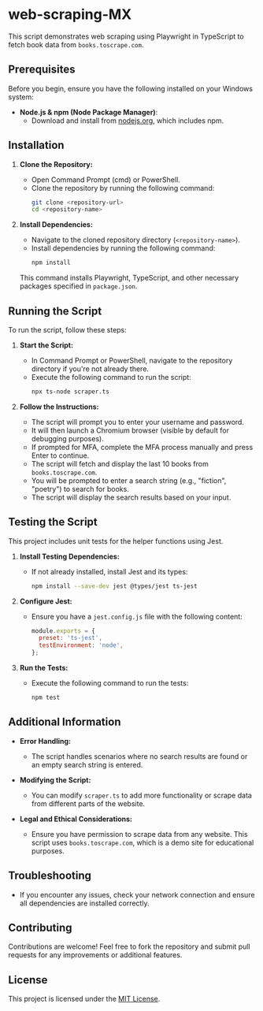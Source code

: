 # web-scraping-MX

This script demonstrates web scraping using Playwright in TypeScript to fetch book data from `books.toscrape.com`.

## Prerequisites

Before you begin, ensure you have the following installed on your Windows system:

- **Node.js & npm (Node Package Manager)**:
  - Download and install from [nodejs.org](https://nodejs.org/), which includes npm.

## Installation

1. **Clone the Repository:**
   - Open Command Prompt (cmd) or PowerShell.
   - Clone the repository by running the following command:
     ```bash
     git clone <repository-url>
     cd <repository-name>
     ```

2. **Install Dependencies:**
   - Navigate to the cloned repository directory (`<repository-name>`).
   - Install dependencies by running the following command:
     ```bash
     npm install
     ```

   This command installs Playwright, TypeScript, and other necessary packages specified in `package.json`.

## Running the Script

To run the script, follow these steps:

1. **Start the Script:**
   - In Command Prompt or PowerShell, navigate to the repository directory if you're not already there.
   - Execute the following command to run the script:
     ```bash
     npx ts-node scraper.ts
     ```

2. **Follow the Instructions:**
   - The script will prompt you to enter your username and password.
   - It will then launch a Chromium browser (visible by default for debugging purposes).
   - If prompted for MFA, complete the MFA process manually and press Enter to continue.
   - The script will fetch and display the last 10 books from `books.toscrape.com`.
   - You will be prompted to enter a search string (e.g., "fiction", "poetry") to search for books.
   - The script will display the search results based on your input.

## Testing the Script

This project includes unit tests for the helper functions using Jest.

1. **Install Testing Dependencies:**
   - If not already installed, install Jest and its types:
     ```bash
     npm install --save-dev jest @types/jest ts-jest
     ```

2. **Configure Jest:**
   - Ensure you have a `jest.config.js` file with the following content:
     ```javascript
     module.exports = {
       preset: 'ts-jest',
       testEnvironment: 'node',
     };
     ```

3. **Run the Tests:**
   - Execute the following command to run the tests:
     ```bash
     npm test
     ```

## Additional Information

- **Error Handling:**
  - The script handles scenarios where no search results are found or an empty search string is entered.

- **Modifying the Script:**
  - You can modify `scraper.ts` to add more functionality or scrape data from different parts of the website.

- **Legal and Ethical Considerations:**
  - Ensure you have permission to scrape data from any website. This script uses `books.toscrape.com`, which is a demo site for educational purposes.

## Troubleshooting

- If you encounter any issues, check your network connection and ensure all dependencies are installed correctly.

## Contributing

Contributions are welcome! Feel free to fork the repository and submit pull requests for any improvements or additional features.

## License

This project is licensed under the [MIT License](LICENSE).
